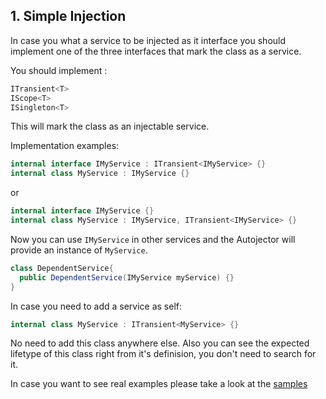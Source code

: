 ## 1. Simple Injection

In case you what a service to be injected as it interface you should implement one of the three interfaces that mark the class as a service.

You should implement : 
```c#
ITransient<T>
IScope<T>
ISingleton<T>
```
This will mark the class as an injectable service.

Implementation examples:
```c#
internal interface IMyService : ITransient<IMyService> {}
internal class MyService : IMyService {}
```
or 

```c#
internal interface IMyService {}
internal class MyService : IMyService, ITransient<IMyService> {}
```
Now you can use `IMyService` in other services and the Autojector will provide an instance of `MyService`.

```c#
class DependentService{
  public DependentService(IMyService myService) {}
}
```

In case you need to add a service as self:
```c#
internal class MyService : ITransient<MyService> {}
```

No need to add this class anywhere else. Also you can see the expected lifetype of this class right from it's definision, you don't need to search for it.



In case you want to see real examples please take a look at the [samples](https://github.com/Net-splash/Autojector/tree/main/samples)
